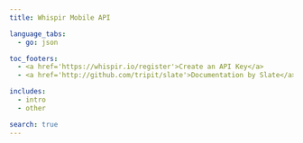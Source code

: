 ```yaml
---
title: Whispir Mobile API

language_tabs:
  - go: json

toc_footers:
  - <a href='https://whispir.io/register'>Create an API Key</a>
  - <a href='http://github.com/tripit/slate'>Documentation by Slate</a>

includes:
  - intro
  - other

search: true
---
```

